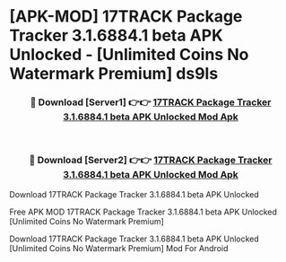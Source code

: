 # [APK-MOD] 17TRACK Package Tracker 3.1.6884.1 beta APK Unlocked - [Unlimited Coins No Watermark Premium] ds9ls



<div align="center">
<h3>🔴 Download [Server1] 👉👉 <a href="https://momento.my/?title=17TRACK_Package_Tracker_3.1.6884.1_beta_APK_Unlocked">17TRACK Package Tracker 3.1.6884.1 beta APK Unlocked Mod Apk</a></h3><br>

<h3>🔴 Download [Server2] 👉👉 <a href="https://momento.my/?title=17TRACK_Package_Tracker_3.1.6884.1_beta_APK_Unlocked">17TRACK Package Tracker 3.1.6884.1 beta APK Unlocked Mod Apk</a></h3>
</div>



Download 17TRACK Package Tracker 3.1.6884.1 beta APK Unlocked 

Free APK MOD 17TRACK Package Tracker 3.1.6884.1 beta APK Unlocked [Unlimited Coins No Watermark Premium]

Download 17TRACK Package Tracker 3.1.6884.1 beta APK Unlocked [Unlimited Coins No Watermark Premium] Mod For Android
